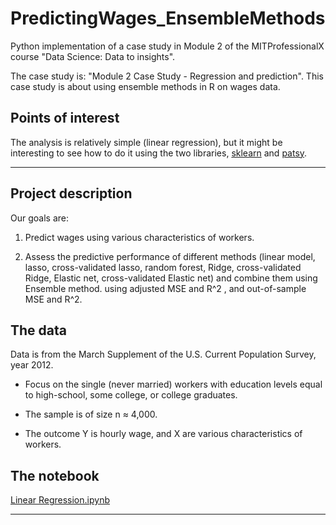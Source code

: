 # PredictingWages_EnsembleMethods

Python implementation of a case study in Module 2 of the MITProfessionalX course "Data Science: Data to insights".

The case study is: "Module 2 Case Study - Regression and prediction". This case study is about using ensemble methods in R on wages data.

## Points of interest
The analysis is relatively simple (linear regression), but it might be interesting to see how to do it using the two libraries, [sklearn](http://scikit-learn.org/stable/modules/generated/sklearn.linear_model.LinearRegression.html) and [patsy](https://patsy.readthedocs.io/en/latest/#).

---

## Project description

Our goals are:

1) Predict wages using various characteristics of workers.

2) Assess the predictive performance of different methods (linear model, lasso, cross-validated lasso, random forest, Ridge, cross-validated Ridge, Elastic net, cross-validated Elastic net) and combine them using Ensemble method. using adjusted MSE and R^2 , and out-of-sample MSE and R^2.

## The data

Data is from the March Supplement of the U.S. Current Population Survey, year 2012.

* Focus on the single (never married) workers with education levels equal to high-school, some college, or college graduates.

* The sample is of size n ≈ 4,000.

* The outcome Y is hourly wage, and X are various characteristics of workers.

## The notebook
[Linear Regression.ipynb](https://github.com/aless80/PredictingWages_Regression/blob/master/Linear%20Regression.ipynb)

---
